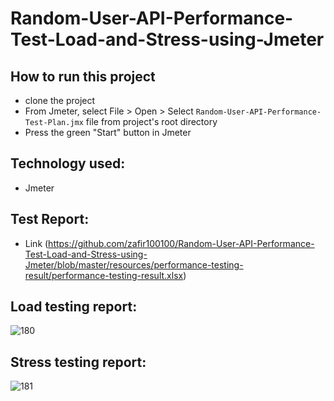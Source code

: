 # Random-User-API-Performance-Test-Load-and-Stress-using-Jmeter

## How to run this project
- clone the project
- From Jmeter, select File > Open > Select ``` Random-User-API-Performance-Test-Plan.jmx ``` file from project's root directory
- Press the green "Start" button in Jmeter

## Technology used:
- Jmeter

## Test Report:
  - Link (https://github.com/zafir100100/Random-User-API-Performance-Test-Load-and-Stress-using-Jmeter/blob/master/resources/performance-testing-result/performance-testing-result.xlsx)

## Load testing report:

![180](https://github.com/zafir100100/Random-User-API-Performance-Test-Load-and-Stress-using-Jmeter/blob/master/resources/performance-testing-result/screenshots/load-testing/load-testing.PNG)

## Stress testing report:

![181](https://github.com/zafir100100/Random-User-API-Performance-Test-Load-and-Stress-using-Jmeter/blob/master/resources/performance-testing-result/screenshots/stress-testing/stress-testing.PNG)

